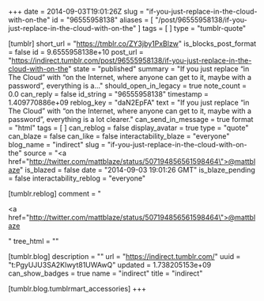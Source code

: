 +++
date = 2014-09-03T19:01:26Z
slug = "if-you-just-replace-in-the-cloud-with-on-the"
id = "96555958138"
aliases = [ "/post/96555958138/if-you-just-replace-in-the-cloud-with-on-the" ]
tags = [ ]
type = "tumblr-quote"

[tumblr]
short_url = "https://tmblr.co/ZY3jby1PxBlzw"
is_blocks_post_format = false
id = 9.6555958138e+10
post_url = "https://indirect.tumblr.com/post/96555958138/if-you-just-replace-in-the-cloud-with-on-the"
state = "published"
summary = "If you just replace “in The Cloud” with “on the Internet, where anyone can get to it, maybe with a password”, everything is a..."
should_open_in_legacy = true
note_count = 0.0
can_reply = false
id_string = "96555958138"
timestamp = 1.409770886e+09
reblog_key = "daN2EpFA"
text = "If you just replace &ldquo;in The Cloud&rdquo; with &ldquo;on the Internet, where anyone can get to it, maybe with a password&rdquo;, everything is a lot clearer."
can_send_in_message = true
format = "html"
tags = [ ]
can_reblog = false
display_avatar = true
type = "quote"
can_blaze = false
can_like = false
interactability_blaze = "everyone"
blog_name = "indirect"
slug = "if-you-just-replace-in-the-cloud-with-on-the"
source = "<a href=\"http://twitter.com/mattblaze/status/507194856561598464\">@mattblaze</a>"
is_blazed = false
date = "2014-09-03 19:01:26 GMT"
is_blaze_pending = false
interactability_reblog = "everyone"

[tumblr.reblog]
comment = "<p><a href=\"http://twitter.com/mattblaze/status/507194856561598464\">@mattblaze</a></p>"
tree_html = ""

[tumblr.blog]
description = ""
url = "https://indirect.tumblr.com/"
uuid = "t:PgyUJU3SA2Klwyt81UWAwQ"
updated = 1.738205153e+09
can_show_badges = true
name = "indirect"
title = "indirect"

[tumblr.blog.tumblrmart_accessories]
+++

